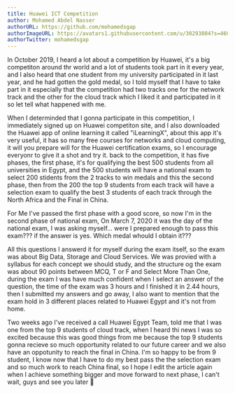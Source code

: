 ```yaml
---
title: Huawei ICT Competition
author: Mohamed Abdel Nasser
authorURL: https://github.com/mohamedsgap
authorImageURL: https://avatars1.githubusercontent.com/u/30293804?s=460&v=4
authorTwitter: mohamedsgap
---
```



In October 2019, I heard a lot about a competition by Huawei, it's a big competiton around thr world and a lot of students took part in it every year, and I also heard that one student from my university participated in it last year, and he had  gotten the gold medal, so I told myself that I have to take part in it especially that the competition had two tracks one for the network track and the other for the cloud track which I liked it and participated in it so let tell what happened with me.


<!--truncate-->


When I determinded that I gonna participate in this competition, I immediately signed up on Huawei competiton site, and I also downloaded the Huawei app of online learning it called "iLearningX", about this app it's very useful, it has so many free courses for networks and cloud computing, it will you prepare will for the Huawei certification exams, so I encourage everyonr to give it a shot and try it. back to the competition, it has five phases, the first phase, it's for qualifying the best 500 students from all universities in Egypt, and the 500 students will have a national exam to select 200 stidents from the 2 tracks to win medals and this the second phase, then from the 200 the top 9 students from each track will have a selection exam to qualify the best 3 students of each track through the North Africa and the Final in China.

For Me I've passed the first phase with a good score, so now I'm in the second phase of national exam, On March 7, 2020 it was the day of the national exam, I was asking myself... were I prepared enough to pass this exam??? if the answer is yes. Which medal whould I obtain it???

All this questions I answerd it for myself during the exam itself, so the exam was about Big Data, Storage and Cloud Services. We was provied with a syllabus for each concept we should study, and the structure og the exam was about 90 points between MCQ, T or F and Select More Than One, during the exam I was have much confident when I select an answer of the question, the time of the exam was 3 hours and I finished it in 2.44 hours, then I submitted my answers and go away, I also want to mention that the exam hold in 3 different places related to Huawei Egypt and it's not from home.

Two weeks ago I've received a call Huawei Egypt Team, told me that I was one from the top 9 students of cloud track, when I heard thi news I was so excited because this was good things from me because the top 9 students gonna recieve so much opportunity related to our future career and we also have an oppotunity to reach the final in China. I'm so happy to be from 9 student, I know now that I have to do my best pass the the selection exam and so much work to reach China final, so I hope I edit the article again when I achieve something bigger and move forward to next phase, I can't wait, guys and see you later 👋

